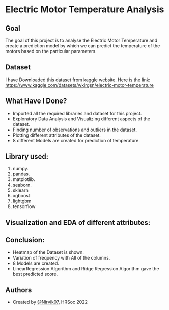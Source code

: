 
# Electric Motor Temperature Analysis


## Goal

The goal of this project is to analyse the Electric Motor Temperature and create a prediction model by which we can predict the temperature of the motors based on the particular parameters.
## Dataset
I have Downloaded this dataset from kaggle website. Here is the link: https://www.kaggle.com/datasets/wkirgsn/electric-motor-temperature

## What Have I Done?

- Imported all the required libraries and dataset for this project.
- Exploratory Data Analysis and Visualizing different aspects of the dataset.
- Finding number of observations and outliers in the dataset.
- Plotting different attributes of the dataset.
- 8 different Models are created for prediction of temperature.
## Library used:
1. numpy.
2. pandas.
3. matplotlib.
4. seaborn.
5. sklearn
6. xgboost
7. lightgbm
8. tensorflow
## Visualization and EDA of different attributes:
## Conclusion:
- Heatmap of the Dataset is shown.
- Variation of frequency with All of the columns.
- 8 Models are created.
- LinearRegression Algorithm and Ridge Regression Algorithm gave the best predicted score.
## Authors

- Created by [@Nirvik07](https://github.com/Nirvik07), HRSoc 2022


